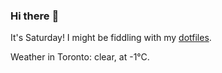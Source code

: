 ### Hi there :wave:

It's Saturday! I might be fiddling with my [dotfiles](https://github.com/bewuethr/dotfiles).

Weather in Toronto: clear, at -1°C.

